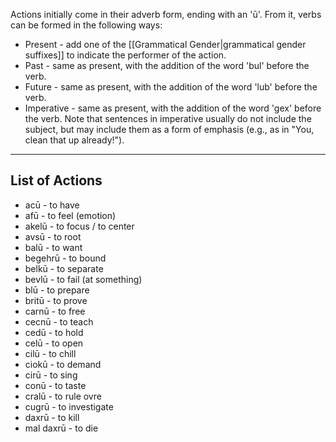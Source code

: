 Actions initially come in their adverb form, ending with an 'ū'. From it, verbs can be formed in the following ways:

* Present - add one of the [[Grammatical Gender|grammatical gender suffixes]] to indicate the performer of the action.
* Past - same as present, with the addition of the word 'bul' before the verb.
* Future - same as present, with the addition of the word 'lub' before the verb.
* Imperative - same as present, with the addition of the word 'gex' before the verb. Note that sentences in imperative usually do not include the subject, but may include them as a form of emphasis (e.g., as in "You, clean that up already!").

- - -
## List of Actions

* acū - to have
* afū - to feel (emotion)
* akelū - to focus / to center
* avsū - to root
* balū - to want
* begehrū - to bound
* belkū - to separate
* bevlū - to fail (at something)
* blū - to prepare
* britū - to prove
* carnū - to free
* cecnū - to teach
* cedū - to hold
* celū - to open
* cilū - to chill
* ciokū - to demand
* cirū - to sing
* conū - to taste
* cralū - to rule ovre
* cugrū - to investigate
* daxrū - to kill
* mal daxrū - to die